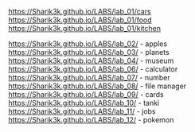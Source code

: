 https://Sharik3k.github.io/LABS/lab_01/cars
https://Sharik3k.github.io/LABS/lab_01/food
https://Sharik3k.github.io/LABS/lab_01/kitchen

https://Sharik3k.github.io/LABS/lab_02/ - apples
https://Sharik3k.github.io/LABS/lab_03/ - planets
https://Sharik3k.github.io/LABS/lab_04/ - museum
https://Sharik3k.github.io/LABS/lab_06/ - calculator
https://Sharik3k.github.io/LABS/lab_07/ - number 
https://Sharik3k.github.io/LABS/lab_08/ - file manager
https://Sharik3k.github.io/LABS/lab_09/ - cards
https://Sharik3k.github.io/LABS/lab_10/ - tanki
https://Sharik3k.github.io/LABS/lab_11/ - jobs 
https://Sharik3k.github.io/LABS/lab_12/ - pokemon 
 
